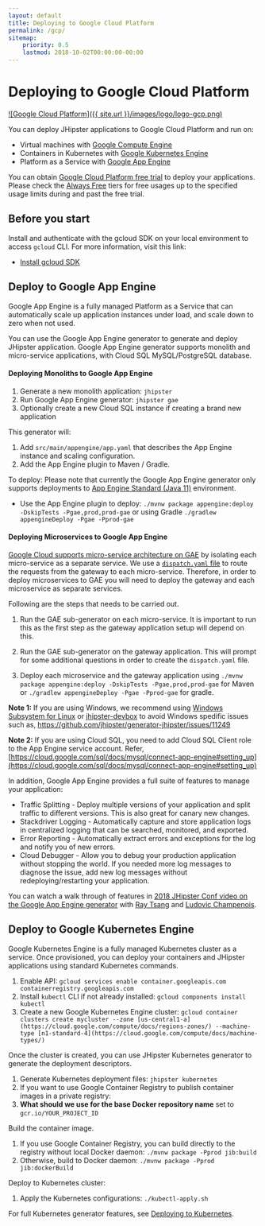 ```yaml
---
layout: default
title: Deploying to Google Cloud Platform
permalink: /gcp/
sitemap:
    priority: 0.5
    lastmod: 2018-10-02T00:00:00-00:00
---
```


# <i class="fa fa-cloud-upload"></i> Deploying to Google Cloud Platform

[![Google Cloud Platform]({{ site.url }}/images/logo/logo-gcp.png)](https://cloud.google.com)

You can deploy JHipster applications to Google Cloud Platform and run on:
- Virtual machines with [Google Compute Engine](https://cloud.google.com/compute/)
- Containers in Kubernetes with [Google Kubernetes Engine](https://cloud.google.com/kubernetes-engine/)
- Platform as a Service with [Google App Engine](https://cloud.google.com/appengine/)

You can obtain [Google Cloud Platform free trial](https://cloud.google.com/free) to deploy your applications. Please check the [Always Free](https://cloud.google.com/free/) tiers for free usages up to the specified usage limits during and past the free trial.

## Before you start

Install and authenticate with the gcloud SDK on your local environment to access `gcloud` CLI. For more information, visit this link:

- [Install gcloud SDK](https://cloud.google.com/sdk/install)

## Deploy to Google App Engine

Google App Engine is a fully managed Platform as a Service that can automatically scale up application instances under load, and scale down to zero when not used.

You can use the Google App Engine generator to generate and deploy JHipster application. Google App Engine generator supports monolith and micro-service applications, with Cloud SQL MySQL/PostgreSQL database.

#### Deploying Monoliths to Google App Engine

1. Generate a new monolith application: `jhipster`
1. Run Google App Engine generator: `jhipster gae`
1. Optionally create a new Cloud SQL instance if creating a brand new application

This generator will:
1. Add `src/main/appengine/app.yaml` that describes the App Engine instance and scaling configuration.
1. Add the App Engine plugin to Maven / Gradle.

To deploy:
Please note that currently the Google App Engine generator only supports deployments to [App Engine Standard (Java 11)](https://cloud.google.com/appengine/docs/standard/java11/) environment. 

- Use the App Engine plugin to deploy: `./mvnw package appengine:deploy -DskipTests -Pgae,prod,prod-gae` or using Gradle `./gradlew appengineDeploy -Pgae -Pprod-gae`

#### Deploying Microservices to Google App Engine

[Google Cloud supports micro-service architecture on GAE](https://cloud.google.com/appengine/docs/standard/java/microservices-on-app-engine) 
by isolating each micro-service as a separate service. We use a [`dispatch.yaml` file](https://cloud.google.com/appengine/docs/standard/java11/reference/dispatch-yaml) 
to route the requests from the gateway to each micro-service. Therefore, in order to deploy microservices to GAE you will 
need to deploy the gateway and each microservice as separate services.
 
Following are the steps that needs to be carried out.

1. Run the GAE sub-generator on each micro-service. It is important to run this as the first step as the gateway application setup
will depend on this. 

2. Run the GAE sub-generator on the gateway application. This will prompt for some additional questions in order to 
create the `dispatch.yaml` file. 

3. Deploy each microservice and the gateway application using `./mvnw package appengine:deploy -DskipTests -Pgae,prod,prod-gae` 
for Maven or `./gradlew appengineDeploy -Pgae -Pprod-gae` for gradle.
    
**Note 1:** If you are using Windows, we recommend using [Windows Subsystem for Linux](https://docs.microsoft.com/en-us/windows/wsl/install-win10) 
or [jhipster-devbox](https://github.com/jhipster/jhipster-devbox) to avoid Windows spedific issues such as, [https://github.com/jhipster/generator-jhipster/issues/11249 
](https://github.com/jhipster/generator-jhipster/issues/11249) 

**Note 2:** If you are using Cloud SQL, you need to add Cloud SQL Client role to the App Engine service account. Refer, [https://cloud.google.com/sql/docs/mysql/connect-app-engine#setting_up](https://cloud.google.com/sql/docs/mysql/connect-app-engine#setting_up)

In addition, Google App Engine provides a full suite of features to manage your application:
- Traffic Splitting - Deploy multiple versions of your application and split traffic to different versions. This is also great for canary new changes.
- Stackdriver Logging - Automatically capture and store application logs in centralized logging that can be searched, monitored, and exported.
- Error Reporting - Automatically extract errors and exceptions for the log and notify you of new errors.
- Cloud Debugger - Allow you to debug your production application without stopping the world. If you needed more log messages to diagnose the issue, add new log messages without redeploying/restarting your application.

You can watch a walk through of features in [2018 JHipster Conf video on the Google App Engine generator](https://www.youtube.com/watch?v=J9_MW3HOj5w) with [Ray Tsang](https://twitter.com/saturnism) and [Ludovic Champenois](https://twitter.com/ludoch).
   
## Deploy to Google Kubernetes Engine

Google Kubernetes Engine is a fully managed Kubernetes cluster as a service. Once provisioned, you can deploy your containers and JHipster applications using standard Kubernetes commands.

1. Enable API: `gcloud services enable container.googleapis.com containerregistry.googleapis.com`
1. Install `kubectl` CLI if not already installed: `gcloud components install kubectl`
1. Create a new Google Kubernetes Engine cluster: `gcloud container clusters create mycluster --zone [us-central1-a](https://cloud.google.com/compute/docs/regions-zones/) --machine-type [n1-standard-4](https://cloud.google.com/compute/docs/machine-types/)`

Once the cluster is created, you can use JHipster Kubernetes generator to generate the deployment descriptors.

1. Generate Kubernetes deployment files: `jhipster kubernetes`
1. If you want to use Google Container Registry to publish container images in a private registry:
  1. **What should we use for the base Docker repository name** set to `gcr.io/YOUR_PROJECT_ID`

Build the container image.

1. If you use Google Container Registry, you can build directly to the registry without local Docker daemon: `./mvnw package -Pprod jib:build`
1. Otherwise, build to Docker daemon: `./mvnw package -Pprod jib:dockerBuild`

Deploy to Kubernetes cluster:

1. Apply the Kubernetes configurations: `./kubectl-apply.sh`

For full Kubernetes generator features, see [Deploying to Kubernetes](/kubernetes).
